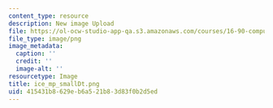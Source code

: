 ```yaml
---
content_type: resource
description: New image Upload
file: https://ol-ocw-studio-app-qa.s3.amazonaws.com/courses/16-90-computational-methods-in-aerospace-engineering-spring-2014/415431b8629eb6a521b83d83f0b2d5ed_ice_mp_smallDt.png
file_type: image/png
image_metadata:
  caption: ''
  credit: ''
  image-alt: ''
resourcetype: Image
title: ice_mp_smallDt.png
uid: 415431b8-629e-b6a5-21b8-3d83f0b2d5ed
---
```

